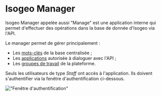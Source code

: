 # Isogeo Manager

Isogeo Manager appelée aussi "Manage" est une application interne qui permet d'effectuer des opérations dans la base de donnée d'Isogeo via l'API.

Le manager permet de gérer principalement :

* Les [mots-clés](/fr/keywords/keywords.md) de la base centralisée ;
* Les [applications](/fr/applications/list.md) autorisée à dialoguer avec l'API ;
* Les [groupes de travail](/fr/groups/list.md) de la plateforme.

Seuls les utilisateurs de type *Staff* ont accès à l'application. Ils doivent s'authentifier via la fenêtre d'authentification ci-dessous.

!["Fenêtre d'authentification"](/assets/authentication.jpg)